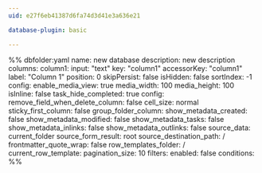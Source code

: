 ```yaml
---
uid: e27f6eb41387d6fa74d3d41e3a636e21

database-plugin: basic

---
```


%% dbfolder:yaml
name: new database
description: new description
columns:
  column1:
    input: "text"
    key: "column1"
    accessorKey: "column1"
    label: "Column 1"
    position: 0
    skipPersist: false
    isHidden: false
    sortIndex: -1
    config:
      enable_media_view: true
      media_width: 100
      media_height: 100
      isInline: false
      task_hide_completed: true
config:
  remove_field_when_delete_column: false
  cell_size: normal
  sticky_first_column: false
  group_folder_column: 
  show_metadata_created: false
  show_metadata_modified: false
  show_metadata_tasks: false
  show_metadata_inlinks: false
  show_metadata_outlinks: false
  source_data: current_folder
  source_form_result: root
  source_destination_path: /
  frontmatter_quote_wrap: false
  row_templates_folder: /
  current_row_template: 
  pagination_size: 10
filters:
  enabled: false
  conditions:
%%